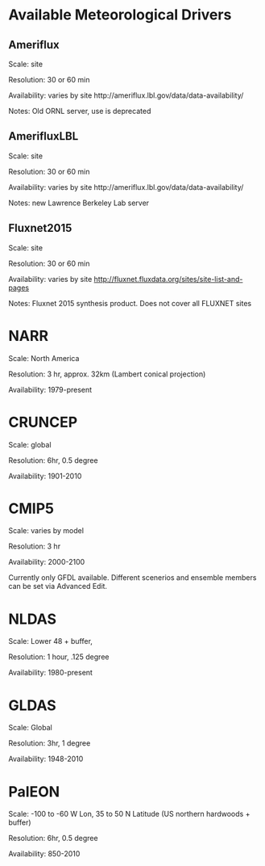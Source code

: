 # Available Meteorological Drivers

## Ameriflux

Scale: site

Resolution: 30 or 60 min

Availability: varies by site http:\/\/ameriflux.lbl.gov\/data\/data-availability\/

Notes: Old ORNL server, use is deprecated

## AmerifluxLBL

Scale: site

Resolution: 30 or 60 min

Availability: varies by site http:\/\/ameriflux.lbl.gov\/data\/data-availability\/

Notes: new Lawrence Berkeley Lab server

## Fluxnet2015

Scale: site

Resolution: 30 or 60 min

Availability: varies by site [http:\/\/fluxnet.fluxdata.org\/sites\/site-list-and-pages](http://fluxnet.fluxdata.org/sites/site-list-and-pages/)

Notes: Fluxnet 2015 synthesis product. Does not cover all FLUXNET sites

# NARR

Scale: North America

Resolution: 3 hr, approx. 32km \(Lambert conical projection\)

Availability: 1979-present

# CRUNCEP

Scale: global

Resolution: 6hr, 0.5 degree

Availability: 1901-2010

# CMIP5

Scale: varies by model

Resolution: 3 hr

Availability: 2000-2100

Currently only GFDL available. Different scenerios and ensemble members can be set via Advanced Edit.

# NLDAS

Scale: Lower 48 + buffer,

Resolution: 1 hour, .125 degree

Availability: 1980-present

# GLDAS

Scale: Global

Resolution: 3hr, 1 degree

Availability: 1948-2010

# PalEON

Scale: -100 to -60 W Lon, 35 to 50 N Latitude \(US northern hardwoods + buffer\)

Resolution: 6hr, 0.5 degree

Availability: 850-2010





